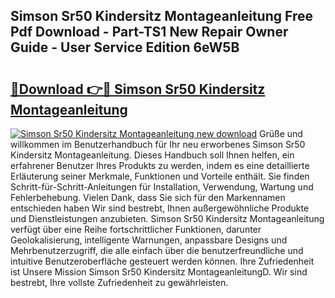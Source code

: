 ## Simson Sr50 Kindersitz Montageanleitung Free Pdf Download - Part-TS1 New Repair Owner Guide - User Service Edition 6eW5B

# <h2><a href="http://df7l1gi.blite.top/?on=Simson+Sr50+Kindersitz+Montageanleitung">🔗Download 👉🔴 Simson Sr50 Kindersitz Montageanleitung</a></h2>

[![Simson Sr50 Kindersitz Montageanleitung new download](https://i.imgur.com/lujVjoI.png)](http://df7l1gi.blite.top/?on=Simson+Sr50+Kindersitz+Montageanleitung)
Grüße und willkommen im Benutzerhandbuch für Ihr neu erworbenes Simson Sr50 Kindersitz Montageanleitung. Dieses Handbuch soll Ihnen helfen, ein erfahrener Benutzer Ihres Produkts zu werden, indem es eine detaillierte Erläuterung seiner Merkmale, Funktionen und Vorteile enthält. Sie finden Schritt-für-Schritt-Anleitungen für Installation, Verwendung, Wartung und Fehlerbehebung. Vielen Dank, dass Sie sich für den Markennamen entschieden haben Wir sind bestrebt, Ihnen außergewöhnliche Produkte und Dienstleistungen anzubieten. Simson Sr50 Kindersitz Montageanleitung verfügt über eine Reihe fortschrittlicher Funktionen, darunter Geolokalisierung, intelligente Warnungen, anpassbare Designs und Mehrbenutzerzugriff, die alle einfach über die benutzerfreundliche und intuitive Benutzeroberfläche gesteuert werden können. Ihre Zufriedenheit ist Unsere Mission Simson Sr50 Kindersitz MontageanleitungD. Wir sind bestrebt, Ihre vollste Zufriedenheit zu gewährleisten.
